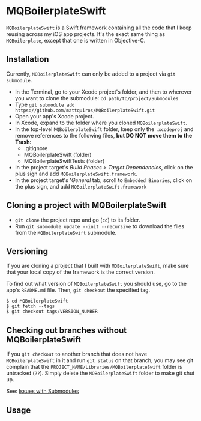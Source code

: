 # MQBoilerplateSwift

`MQBoilerplateSwift` is a Swift framework containing all the code that I keep reusing across my iOS app projects. It's the exact same thing as `MQBoilerplate`, except that one is written in Objective-C.

## Installation

Currently, `MQBoilerplateSwift` can only be added to a project via `git submodule`.

* In the Terminal, go to your Xcode project's folder, and then to wherever you want to clone the submodule: `cd path/to/project/Submodules`
* Type `git submodule add https://github.com/mattquiros/MQBoilerplateSwift.git`
* Open your app's Xcode project.
* In Xcode, expand to the folder where you cloned `MQBoilerplateSwift`.
* In the top-level `MQBoilerplateSwift` folder, keep only the `.xcodeproj` and remove references to the following files, **but DO NOT move them to the Trash:**
    * .gitignore
    * MQBoilerplateSwift (folder)
    * MQBoilerplateSwiftTests (folder)
* In the project target's *Build Phases > Target Dependencies*, click on the plus sign and add `MQBoilerplateSwift.framework`.
* In the project target's '*General* tab, scroll to `Embedded Binaries`, click on the plus sign, and add `MQBoilerplateSwift.framework`

## Cloning a project with MQBoilerplateSwift

* `git clone` the project repo and go (`cd`) to its folder.
* Run `git submodule update --init --recursive` to download the files from the `MQBoilerplateSwift` submodule.

## Versioning

If you are cloning a project that I built with `MQBoilerplateSwift`, make sure that your local copy of the framework is the correct version.

To find out what version of `MQBoilerplateSwift` you should use, go to the app's `README.md` file. Then, `git checkout` the specified tag.

```
$ cd MQBoilerplateSwift
$ git fetch --tags
$ git checkout tags/VERSION_NUMBER
```

## Checking out branches without MQBoilerplateSwift

If you `git checkout` to another branch that does not have `MQBoilerplateSwift` in it and run `git status` on that branch, you may see git complain that the `PROJECT_NAME/Libraries/MQBoilerplateSwift` folder is untracked (`??`). Simply delete the `MQBoilerplateSwift` folder to make git shut up.

See: [Issues with Submodules](http://git-scm.com/book/en/v2/Git-Tools-Submodules#Issues-with-Submodules)

## Usage